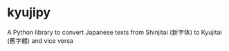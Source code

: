 # kyujipy
A Python library to convert Japanese texts from Shinjitai (新字体) to Kyujitai (舊字體) and vice versa
